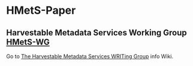 # HMetS-Paper
## Harvestable Metadata Services Working Group [HMetS-WG](https://www.worlddatasystem.org/community/working-groups/harvestable-metadata-service)

Go to [The Harvestable Metadata Services WRITing Group](https://github.com/ito-ra1/hmets.github.io/wiki/HMetS-Writing-Group----Wiki) info Wiki.




